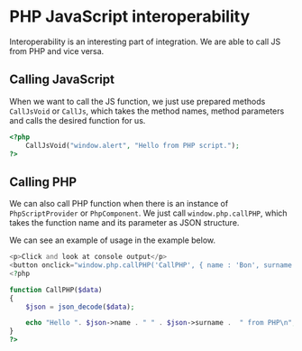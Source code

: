 # PHP JavaScript interoperability

Interoperability is an interesting part of integration. We are able to call JS from PHP and vice versa.

## Calling JavaScript

When we want to call the JS function, we just use prepared methods `CallJsVoid` or `CallJs`, which takes the method names, method parameters  and calls the desired function for us.

```php
<?php
    CallJsVoid("window.alert", "Hello from PHP script.");
?>
```

## Calling PHP

We can also call PHP function when there is an instance of `PhpScriptProvider` or `PhpComponent`. We just call `window.php.callPHP`, which takes the function name and its parameter as JSON structure.

We can see an example of usage in the example below.

```php
<p>Click and look at console output</p>
<button onclick="window.php.callPHP('CallPHP', { name : 'Bon', surname: 'Jovi'});">PHP</button>
<?php

function CallPHP($data)
{
    $json = json_decode($data); 

	echo "Hello ". $json->name . " " . $json->surname .  " from PHP\n";
}
?>
```
